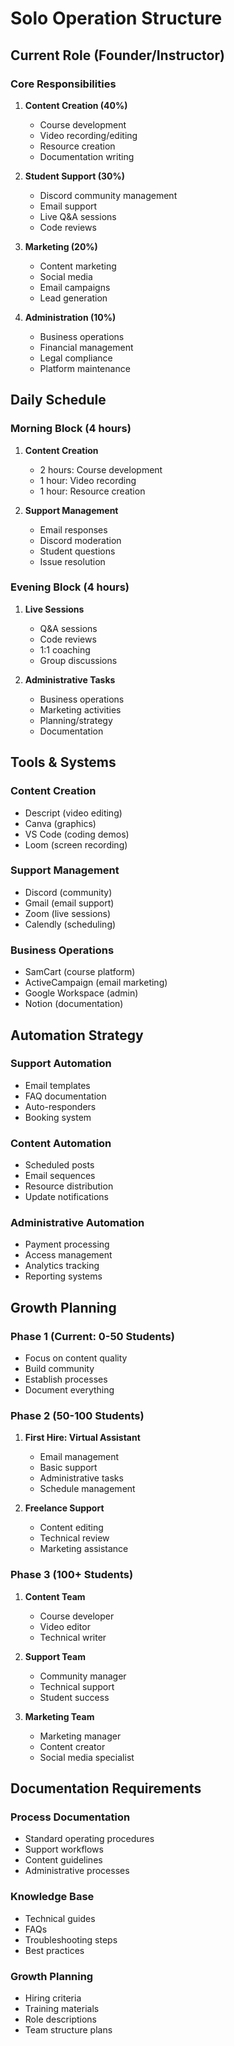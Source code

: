 # Solo Operation Structure

## Current Role (Founder/Instructor)
### Core Responsibilities
1. **Content Creation (40%)**
   - Course development
   - Video recording/editing
   - Resource creation
   - Documentation writing

2. **Student Support (30%)**
   - Discord community management
   - Email support
   - Live Q&A sessions
   - Code reviews

3. **Marketing (20%)**
   - Content marketing
   - Social media
   - Email campaigns
   - Lead generation

4. **Administration (10%)**
   - Business operations
   - Financial management
   - Legal compliance
   - Platform maintenance

## Daily Schedule
### Morning Block (4 hours)
1. **Content Creation**
   - 2 hours: Course development
   - 1 hour: Video recording
   - 1 hour: Resource creation

2. **Support Management**
   - Email responses
   - Discord moderation
   - Student questions
   - Issue resolution

### Evening Block (4 hours)
1. **Live Sessions**
   - Q&A sessions
   - Code reviews
   - 1:1 coaching
   - Group discussions

2. **Administrative Tasks**
   - Business operations
   - Marketing activities
   - Planning/strategy
   - Documentation

## Tools & Systems
### Content Creation
- Descript (video editing)
- Canva (graphics)
- VS Code (coding demos)
- Loom (screen recording)

### Support Management
- Discord (community)
- Gmail (email support)
- Zoom (live sessions)
- Calendly (scheduling)

### Business Operations
- SamCart (course platform)
- ActiveCampaign (email marketing)
- Google Workspace (admin)
- Notion (documentation)

## Automation Strategy
### Support Automation
- Email templates
- FAQ documentation
- Auto-responders
- Booking system

### Content Automation
- Scheduled posts
- Email sequences
- Resource distribution
- Update notifications

### Administrative Automation
- Payment processing
- Access management
- Analytics tracking
- Reporting systems

## Growth Planning
### Phase 1 (Current: 0-50 Students)
- Focus on content quality
- Build community
- Establish processes
- Document everything

### Phase 2 (50-100 Students)
1. **First Hire: Virtual Assistant**
   - Email management
   - Basic support
   - Administrative tasks
   - Schedule management

2. **Freelance Support**
   - Content editing
   - Technical review
   - Marketing assistance

### Phase 3 (100+ Students)
1. **Content Team**
   - Course developer
   - Video editor
   - Technical writer

2. **Support Team**
   - Community manager
   - Technical support
   - Student success

3. **Marketing Team**
   - Marketing manager
   - Content creator
   - Social media specialist

## Documentation Requirements
### Process Documentation
- Standard operating procedures
- Support workflows
- Content guidelines
- Administrative processes

### Knowledge Base
- Technical guides
- FAQs
- Troubleshooting steps
- Best practices

### Growth Planning
- Hiring criteria
- Training materials
- Role descriptions
- Team structure plans
